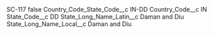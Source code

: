 <?xml version="1.0" encoding="UTF-8"?>
<CustomMetadata xmlns="http://soap.sforce.com/2006/04/metadata" xmlns:xsi="http://www.w3.org/2001/XMLSchema-instance" xmlns:xsd="http://www.w3.org/2001/XMLSchema">
    <label>SC-117</label>
    <protected>false</protected>
    <values>
        <field>Country_Code_State_Code__c</field>
        <value xsi:type="xsd:string">IN-DD</value>
    </values>
    <values>
        <field>Country_Code__c</field>
        <value xsi:type="xsd:string">IN</value>
    </values>
    <values>
        <field>State_Code__c</field>
        <value xsi:type="xsd:string">DD</value>
    </values>
    <values>
        <field>State_Long_Name_Latin__c</field>
        <value xsi:type="xsd:string">Daman and Diu</value>
    </values>
    <values>
        <field>State_Long_Name_Local__c</field>
        <value xsi:type="xsd:string">Daman and Diu</value>
    </values>
</CustomMetadata>
